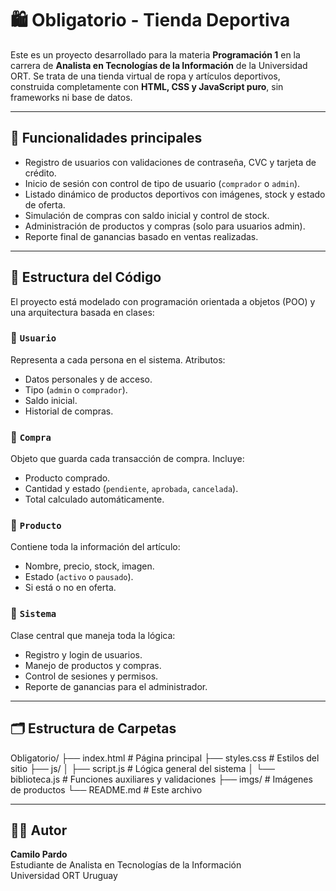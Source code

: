 # 🛍️ Obligatorio - Tienda Deportiva

Este es un proyecto desarrollado para la materia **Programación 1** en la carrera de **Analista en Tecnologías de la Información** de la Universidad ORT. Se trata de una tienda virtual de ropa y artículos deportivos, construida completamente con **HTML, CSS y JavaScript puro**, sin frameworks ni base de datos.

---

## 📌 Funcionalidades principales

- Registro de usuarios con validaciones de contraseña, CVC y tarjeta de crédito.
- Inicio de sesión con control de tipo de usuario (`comprador` o `admin`).
- Listado dinámico de productos deportivos con imágenes, stock y estado de oferta.
- Simulación de compras con saldo inicial y control de stock.
- Administración de productos y compras (solo para usuarios admin).
- Reporte final de ganancias basado en ventas realizadas.

---

## 🧠 Estructura del Código

El proyecto está modelado con programación orientada a objetos (POO) y una arquitectura basada en clases:

### 🔹 `Usuario`
Representa a cada persona en el sistema. Atributos:
- Datos personales y de acceso.
- Tipo (`admin` o `comprador`).
- Saldo inicial.
- Historial de compras.

### 🔹 `Compra`
Objeto que guarda cada transacción de compra. Incluye:
- Producto comprado.
- Cantidad y estado (`pendiente`, `aprobada`, `cancelada`).
- Total calculado automáticamente.

### 🔹 `Producto`
Contiene toda la información del artículo:
- Nombre, precio, stock, imagen.
- Estado (`activo` o `pausado`).
- Si está o no en oferta.

### 🔹 `Sistema`
Clase central que maneja toda la lógica:
- Registro y login de usuarios.
- Manejo de productos y compras.
- Control de sesiones y permisos.
- Reporte de ganancias para el administrador.

---

## 🗂️ Estructura de Carpetas

Obligatorio/
├── index.html # Página principal
├── styles.css # Estilos del sitio
├── js/
│ ├── script.js # Lógica general del sistema
│ └── biblioteca.js # Funciones auxiliares y validaciones
├── imgs/ # Imágenes de productos
└── README.md # Este archivo

---

## 👨‍💻 Autor

**Camilo Pardo**  
Estudiante de Analista en Tecnologías de la Información  
Universidad ORT Uruguay  
